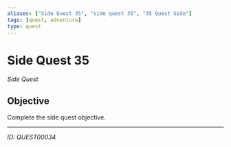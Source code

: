 ```yaml
---
aliases: ["Side Quest 35", "side quest 35", "35 Quest Side"]
tags: [quest, adventure]
type: quest
---
```


# Side Quest 35

*Side Quest*

## Objective
Complete the side quest objective.

---
*ID: QUEST00034*
